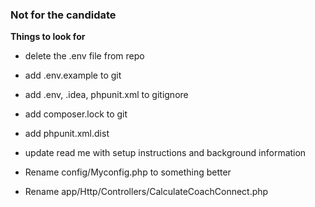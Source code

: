 ### Not for the candidate

__Things to look for__

- delete the .env file from repo
- add .env.example to git
- add .env, .idea, phpunit.xml to gitignore
- add composer.lock to git
- add phpunit.xml.dist
- update read me with setup instructions and background information

- Rename config/Myconfig.php to something better
- Rename app/Http/Controllers/CalculateCoachConnect.php 

